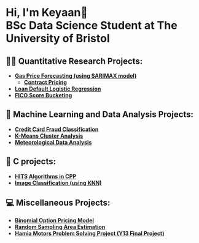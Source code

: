<h1>Hi, I'm Keyaan👋<br>BSc Data Science Student at The University of Bristol</h1>


<h2>👨‍💻 Quantitative Research Projects:</h2>

- <b>[Gas Price Forecasting (using SARIMAX model)](https://github.com/KM016/GasPriceForecasting)</b>
  - <b>[Contract Pricing](https://github.com/KM016/ContractPrice)</b>
- <b>[Loan Default Logistic Regression](https://github.com/KM016/LoanDefault)</b>
- <b>[FICO Score Bucketing](https://github.com/KM016/FICO-Bucket)</b>



<h2>🤖 Machine Learning and Data Analysis Projects:</h2>

- <b>[Credit Card Fraud Classification](https://github.com/KM016/CCFraudDetection)</b>
- <b>[K-Means Cluster Analysis](https://github.com/KM016/KMeanCluster)</b>
- <b>[Meteorological Data Analysis](https://github.com/KM016/WeatherDataAnalysis)</b>


 <h2>🔢 C projects:</h2>
  
- <b>[HITS Algorithms in CPP](https://github.com/KM016/PageRank)</b>
- <b>[Image Classification (using KNN)](https://github.com/KM016/CImageClassification)</b>


 
<h2>💻 Miscellaneous Projects:</h2>

- <b>[Binomial Option Pricing Model](https://github.com/KM016/BinomialPM)</b>
- <b>[Random Sampling Area Estimation](https://github.com/KM016/RandomSampleArea/tree/main)</b>
- <b>[Hamia Motors Problem Solving Project (Y13 Final Project)](https://github.com/KM016/Year13Final)</b>

